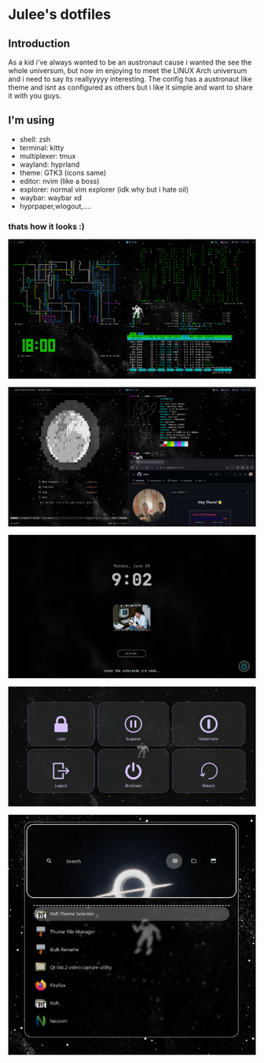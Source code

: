 # Julee's dotfiles

## Introduction

As a kid i've always wanted to be an austronaut cause i wanted the see the whole universum, but now im enjoying to meet the LINUX Arch universum and i need to say its reallyyyyy interesting.
The config has a austronaut like theme and isnt as configured as others but i like it simple and want to share it with you guys.

## I'm using

- shell: zsh
- terminal: kitty
- multiplexer: tmux
- wayland: hyprland
- theme: GTK3 (icons same)
- editor: nvim (like a boss)
- explorer: normal vim explorer (idk why but i hate oil)
- waybar: waybar xd
- hyprpaper,wlogout,....

### thats how it looks :)

![image](https://github.com/JuleeC/dotfiles/blob/main/Pictures/Screenshots/SHOW_OFF_3.png)

![image](https://github.com/JuleeC/dotfiles/blob/main/Pictures/Screenshots/SHOW_OFF_2.png)

![image](https://github.com/JuleeC/dotfiles/blob/main/Pictures/Screenshots/SHOW_OFF_LOGINN.png)

![image](https://github.com/JuleeC/dotfiles/blob/main/Pictures/Screenshots/WLOGOUT_SHOW.png)

![image](https://github.com/JuleeC/dotfiles/blob/main/Pictures/Screenshots/SHOW_OFF_ROFI.png)
